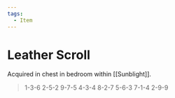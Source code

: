 ```yaml
---
tags:
  - Item
---
```

# Leather Scroll 

Acquired in chest in bedroom within [[Sunblight]].

> 1-3-6  2-5-2  9-7-5  4-3-4 
> 8-2-7  5-6-3  7-1-4  2-9-9